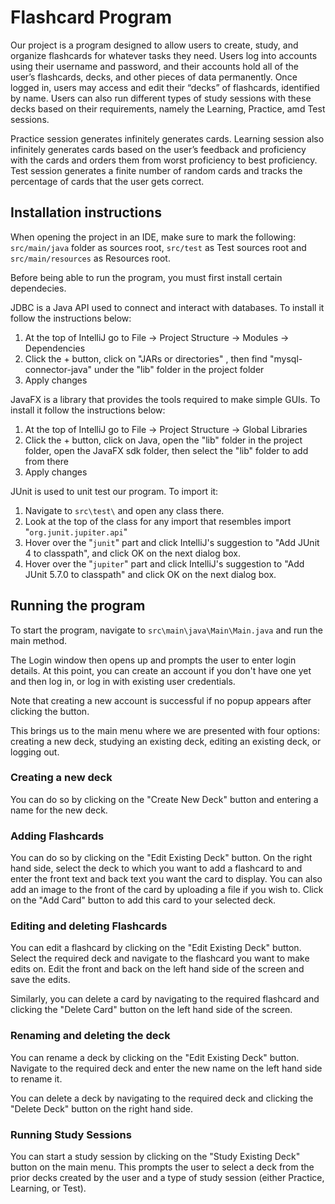 # Flashcard Program

Our project is a program designed to allow users to create, study, and organize flashcards for whatever tasks they need. Users log into accounts using their username and password, and their accounts hold all of the user’s flashcards, decks, and other pieces of data permanently. Once logged in, users may access and edit their “decks” of flashcards, identified by name. Users can also run different types of study sessions with these decks based on their requirements, namely the Learning, Practice, amd Test sessions.

Practice session generates infinitely generates cards.
Learning session also infinitely generates cards based on the user’s feedback and proficiency with the cards and orders them from worst proficiency to best proficiency.
Test session generates a finite number of random cards and tracks the percentage of cards that the user gets correct.

## Installation instructions

When opening the project in an IDE, make sure to mark the following: `src/main/java` folder as sources root, `src/test` as Test sources root and `src/main/resources` as Resources root.

Before being able to run the program, you must first install certain dependecies.

JDBC is a Java API used to connect and interact with databases. To install it follow the instructions below:
1. At the top of IntelliJ go to File -> Project Structure -> Modules -> Dependencies
2. Click the + button, click on "JARs or directories" , then find "mysql-connector-java" under the "lib" folder in the project folder
3. Apply changes

JavaFX is a library that provides the tools required to make simple GUIs. To install it follow the instructions below:
1. At the top of IntelliJ go to File -> Project Structure -> Global Libraries
2. Click the + button, click on Java, open the "lib" folder in the project folder, open the JavaFX sdk folder, then select the "lib" folder to add from there
3. Apply changes

JUnit is used to unit test our program. To import it:
1. Navigate to `src\test\` and open any class there. 
2. Look at the top of the class for any import that resembles import "`org.junit.jupiter.api`"
3. Hover over the "`junit`" part and click IntelliJ's suggestion to "Add JUnit 4 to classpath", and click OK on the next dialog box.
4. Hover over the "`jupiter`" part and click IntelliJ's suggestion to "Add JUnit 5.7.0 to classpath" and click OK on the next dialog box.

## Running the program

To start the program, navigate to `src\main\java\Main\Main.java` and run the main method.

The Login window then opens up and prompts the user to enter login details. At this point, you can create an account if you don't have one yet and then log in, or log in with existing user credentials.

Note that creating a new account is successful if no popup appears after clicking the button.

This brings us to the main menu where we are presented with four options: creating a new deck, studying an existing deck, editing an existing deck, or logging out.

### Creating a new deck

You can do so by clicking on the "Create New Deck" button and entering a name for the new deck.

### Adding Flashcards

You can do so by clicking on the "Edit Existing Deck" button. On the right hand side, select the deck to which you want to add a flashcard to and enter the front text and back text you want the card to display. You can also add an image to the front of the card by uploading a file if you wish to. Click on the "Add Card" button to add this card to your selected deck.

### Editing and deleting Flashcards

You can edit a flashcard by clicking on the "Edit Existing Deck" button. Select the required deck and navigate to the flashcard you want to make edits on. Edit the front and back on the left hand side of the screen and save the edits. 

Similarly, you can delete a card by navigating to the required flashcard and clicking the "Delete Card" button on the left hand side of the screen.

### Renaming and deleting the deck

You can rename a deck by clicking on the "Edit Existing Deck" button. Navigate to the required deck and enter the new name on the left hand side to rename it. 

You can delete a deck by navigating to the required deck and clicking the "Delete Deck" button on the right hand side.

### Running Study Sessions

You can start a study session by clicking on the "Study Existing Deck" button on the main menu. This prompts the user to select a deck from the prior decks created by the user and a type of study session (either Practice, Learning, or Test).
